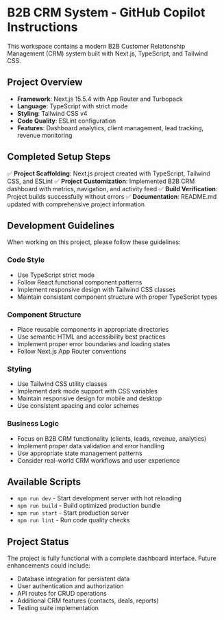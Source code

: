 # B2B CRM System - GitHub Copilot Instructions

This workspace contains a modern B2B Customer Relationship Management (CRM) system built with Next.js, TypeScript, and Tailwind CSS.

## Project Overview

- **Framework**: Next.js 15.5.4 with App Router and Turbopack
- **Language**: TypeScript with strict mode
- **Styling**: Tailwind CSS v4
- **Code Quality**: ESLint configuration
- **Features**: Dashboard analytics, client management, lead tracking, revenue monitoring

## Completed Setup Steps

✅ **Project Scaffolding**: Next.js project created with TypeScript, Tailwind CSS, and ESLint
✅ **Project Customization**: Implemented B2B CRM dashboard with metrics, navigation, and activity feed
✅ **Build Verification**: Project builds successfully without errors
✅ **Documentation**: README.md updated with comprehensive project information

## Development Guidelines

When working on this project, please follow these guidelines:

### Code Style
- Use TypeScript strict mode
- Follow React functional component patterns
- Implement responsive design with Tailwind CSS classes
- Maintain consistent component structure with proper TypeScript types

### Component Structure
- Place reusable components in appropriate directories
- Use semantic HTML and accessibility best practices
- Implement proper error boundaries and loading states
- Follow Next.js App Router conventions

### Styling
- Use Tailwind CSS utility classes
- Implement dark mode support with CSS variables
- Maintain responsive design for mobile and desktop
- Use consistent spacing and color schemes

### Business Logic
- Focus on B2B CRM functionality (clients, leads, revenue, analytics)
- Implement proper data validation and error handling
- Use appropriate state management patterns
- Consider real-world CRM workflows and user experience

## Available Scripts

- `npm run dev` - Start development server with hot reloading
- `npm run build` - Build optimized production bundle
- `npm run start` - Start production server
- `npm run lint` - Run code quality checks

## Project Status

The project is fully functional with a complete dashboard interface. Future enhancements could include:
- Database integration for persistent data
- User authentication and authorization
- API routes for CRUD operations
- Additional CRM features (contacts, deals, reports)
- Testing suite implementation